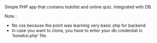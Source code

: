 Simple PHP app that contains todolist and online quiz. Integrated with DB.

Note :
- No css because the point was learning very basic php for backend
- In case you want to clone, you have to enter your db credential in 'koneksi.php' file.


